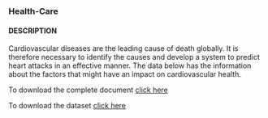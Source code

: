 ### Health-Care

#### DESCRIPTION

Cardiovascular diseases are the leading cause of death globally. It is therefore necessary to identify the causes and develop a system to predict heart attacks in an effective manner. The data below has the information about the factors that might have an impact on cardiovascular health. 

To download the complete document [click here]()

To download the dataset [click here]()
